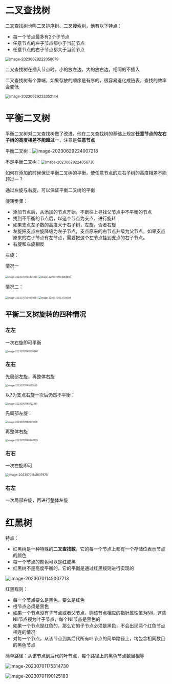 # 二叉查找树

二叉查找树也叫二叉排序树、二叉搜索树，他有以下特点：

- 每一个节点最多有2个子节点
- 任意节点的左子节点都小于当前节点
- 任意节点的右子节点都大于当前节点

<img src="images/image-20230629222058079.png" alt="image-20230629222058079" style="zoom:80%;" />

二叉查找树在插入节点时，小的放左边，大的放右边，相同的不插入

二叉查找树有个弊端，如果存放的顺序是有序的，很容易退化成链表，查找的效率会变低



<img src="images/image-20230629223352144.png" alt="image-20230629223352144" style="zoom:80%;" />

# 平衡二叉树

平衡二叉树对二叉查找树做了改进，他在二叉查找树的基础上规定**任意节点的左右子树的高度相差不能超过一**，注意是**任意节点**

平衡二叉树：![image-20230629224007218](images/image-20230629224007218.png)

不是平衡二叉树：<img src="images/image-20230629224056736.png" alt="image-20230629224056736" style="zoom:80%;" />

如何在添加的时候保证平衡二叉树的平衡，使任意节点的左右子树的高度相差不能超过一？

通过左旋与右旋，可以保证平衡二叉树的平衡

旋转步骤：

- 添加节点后，从添加的节点开始，不断往上寻找父节点中不平衡的节点
- 找到不平衡的节点后，以这个节点为支点，进行旋转
- 如果支点左子数的高度大于右子树，左旋，否者右旋
- 左旋把支点左旋降级为左子节点，支点原来的右节点升级为父节点，如果支点原来的右子节点有左节点，需要把这个左节点挂到支点的右子节点。
- 右旋和左旋相反

左旋：

情况一

<img src="images/image-20230701134431353.png" alt="image-20230701134431353" style="zoom:50%;" />

<img src="images/image-20230701133054850.png" alt="image-20230701133054850" style="zoom:50%;" />

情况二：

<img src="images/image-20230701134639661.png" alt="image-20230701134639661" style="zoom:50%;" />

<img src="images/image-20230701133709308.png" alt="image-20230701133709308" style="zoom:50%;" />

## 平衡二叉树旋转的四种情况

### 左左

一次右旋即可平衡

<img src="images/image-20230701140539366.png" alt="image-20230701140539366" style="zoom:50%;" />

### 左右

先局部左旋，再整体右旋

<img src="images/image-20230701140651023.png" alt="image-20230701140651023" style="zoom:50%;" />

以7为支点右旋一次后仍然不平衡：

<img src="images/image-20230701140722381.png" alt="image-20230701140722381" style="zoom:50%;" />

先局部左旋：

<img src="images/image-20230701140831008.png" alt="image-20230701140831008" style="zoom:50%;" />

再整体右旋

<img src="images/image-20230701140848779.png" alt="image-20230701140848779" style="zoom:50%;" />

### 右右

一次左旋即可

<img src="images/image-20230701141637975.png" alt="image-20230701141637975" style="zoom:67%;" />

### 右左

一次局部右旋，再进行整体左旋

# 红黑树

特点：

- 红黑树是一种特殊的**二叉查找数**，它的每一个节点上都有一个存储位表示节点的颜色
- 每一个节点的颜色可以是红或黑
- 红黑树不是高度平衡的，它的平衡是通过红黑规则进行实现的

![image-20230701145007713](images/image-20230701145007713.png)

红黑规则：

- 每一个节点要么是黑色，要么是红色
- 根节点必须是黑色
- 如果一个节点没有子节点或者父节点，则该节点相应的指针属性值为Nil，这些Nil节点视为叶子节点，每个Nil节点是黑色的
- 如果一个节点是红色的，那么它的子节点必须是黑色，不会出现两个红色节点相连的情况
- 对每一个节点，从该节点到其后代所有叶节点的简单路径上，均包含相同数目的黑色节点

简单路径：从该节点到后代的叶节点，每个路径上的黑色节点数目相等

![image-20230701175314730](images/image-20230701175314730.png)

![image-20230701190125183](images/image-20230701190125183.png)